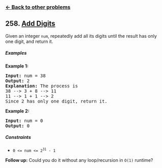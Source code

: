 ### [&#8592; Back to other problems](../../README.md)

## 258. [Add Digits](https://leetcode.com/problems/add-digits/description/)

Given an integer `num`, repeatedly add all its digits until the result has only one digit, and
return
it.

##### Examples

**Example 1:**

<pre>
<b>Input:</b> num = 38
<b>Output:</b> 2
<b>Explanation:</b> The process is
38 --> 3 + 8 --> 11
11 --> 1 + 1 --> 2 
Since 2 has only one digit, return it.
</pre>

**Example 2:**

<pre>
<b>Input:</b> num = 0
<b>Output:</b> 0
</pre>

##### Constraints

* <code>0 <= num <= 2<sup>31</sup> - 1</code>

**Follow up:** Could you do it without any loop/recursion in `O(1)` runtime?
